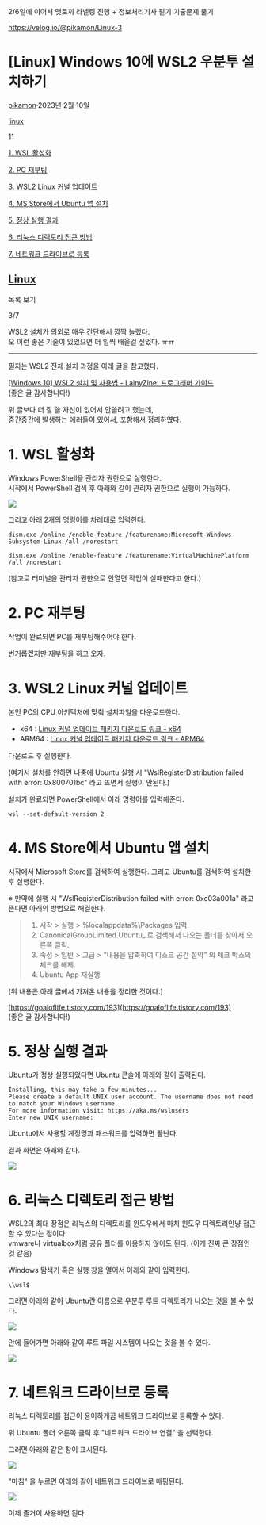 2/6일에 이어서 맷토끼 라벨링 진행 + 정보처리기사 필기 기출문제 풀기


https://velog.io/@pikamon/Linux-3


# [Linux] Windows 10에 WSL2 우분투 설치하기

[pikamon](https://velog.io/@pikamon/posts)·2023년 2월 10일

[linux](https://velog.io/tags/linux)

11

[1. WSL 활성화](https://velog.io/@pikamon/Linux-3#1-wsl-활성화)

[2. PC 재부팅](https://velog.io/@pikamon/Linux-3#2-pc-재부팅)

[3. WSL2 Linux 커널 업데이트](https://velog.io/@pikamon/Linux-3#3-wsl2-linux-커널-업데이트)

[4. MS Store에서 Ubuntu 앱 설치](https://velog.io/@pikamon/Linux-3#4-ms-store에서-ubuntu-앱-설치)

[5. 정상 실행 결과](https://velog.io/@pikamon/Linux-3#5-정상-실행-결과)

[6. 리눅스 디렉토리 접근 방법](https://velog.io/@pikamon/Linux-3#6-리눅스-디렉토리-접근-방법)

[7. 네트워크 드라이브로 등록](https://velog.io/@pikamon/Linux-3#7-네트워크-드라이브로-등록)

## [Linux](https://velog.io/@pikamon/series/Linux)

목록 보기

3/7

WSL2 설치가 의외로 매우 간단해서 깜짝 놀랬다.  
오 이런 좋은 기술이 있었으면 더 일찍 배울걸 싶었다. ㅠㅠ

---

필자는 WSL2 전체 설치 과정을 아래 글을 참고했다.

[[Windows 10] WSL2 설치 및 사용법 - LainyZine: 프로그래머 가이드](https://www.lainyzine.com/ko/article/how-to-install-wsl2-and-use-linux-on-windows-10/#windows-10%EC%97%90-wsl2-%EC%84%A4%EC%B9%98%ED%95%98%EB%8A%94-%EB%B0%A9%EB%B2%95)  
(좋은 글 감사합니다!)

위 글보다 더 잘 쓸 자신이 없어서 안쓸려고 했는데,  
중간중간에 발생하는 에러들이 있어서, 포함해서 정리하였다.

# 1. WSL 활성화

Windows PowerShell을 관리자 권한으로 실행한다.  
시작에서 PowerShell 검색 후 아래와 같이 관리자 권한으로 실행이 가능하다.

![](https://velog.velcdn.com/images/pikamon/post/b04e7aff-1279-42e1-bd7e-8acec028193f/image.png)

그리고 아래 2개의 명령어를 차례대로 입력한다.

```null
dism.exe /online /enable-feature /featurename:Microsoft-Windows-Subsystem-Linux /all /norestart
```

```null
dism.exe /online /enable-feature /featurename:VirtualMachinePlatform /all /norestart
```

(참고로 터미널을 관리자 권한으로 안열면 작업이 실패한다고 한다.)

# 2. PC 재부팅

작업이 완료되면 PC를 재부팅해주어야 한다.

번거롭겠지만 재부팅을 하고 오자.

# 3. WSL2 Linux 커널 업데이트

본인 PC의 CPU 아키텍처에 맞춰 설치파일을 다운로드한다.

- x64 : [Linux 커널 업데이트 패키지 다운로드 링크 - x64](https://wslstorestorage.blob.core.windows.net/wslblob/wsl_update_x64.msi)
- ARM64 : [Linux 커널 업데이트 패키지 다운로드 링크 - ARM64](https://wslstorestorage.blob.core.windows.net/wslblob/wsl_update_arm64.msi)

다운로드 후 실행한다.

(여기서 설치를 안하면 나중에 Ubuntu 실행 시 "WslRegisterDistribution failed with error: 0x800701bc" 라고 뜨면서 실행이 안된다.)

설치가 완료되면 PowerShell에서 아래 명령어를 입력해준다.

```null
wsl --set-default-version 2
```

# 4. MS Store에서 Ubuntu 앱 설치

시작에서 Microsoft Store를 검색하여 실행한다. 그리고 Ubuntu를 검색하여 설치한 후 실행한다.

※ 만약에 실행 시 "WslRegisterDistribution failed with error: 0xc03a001a" 라고 뜬다면 아래의 방법으로 해결한다.

> 1. 시작 > 실행 > %localappdata%\Packages 입력.
> 2. CanonicalGroupLimited.Ubuntu_ 로 검색해서 나오는 폴더를 찾아서 오른쪽 클릭.
> 3. 속성 > 일반 > 고급 > "내용을 압축하여 디스크 공간 절약" 의 체크 박스의 체크를 해제.
> 4. Ubuntu App 재실행.

(위 내용은 아래 글에서 가져온 내용을 정리한 것이다.)

[https://goaloflife.tistory.com/193](https://goaloflife.tistory.com/193)  
(좋은 글 감사합니다!)

# 5. 정상 실행 결과

Ubuntu가 정상 실행되었다면 Ubuntu 콘솔에 아래와 같이 출력된다.

```null
Installing, this may take a few minutes...
Please create a default UNIX user account. The username does not need to match your Windows username.
For more information visit: https://aka.ms/wslusers
Enter new UNIX username:
```

Ubuntu에서 사용할 계정명과 패스워드를 입력하면 끝난다.

결과 화면은 아래와 같다.

![](https://velog.velcdn.com/images/pikamon/post/7eeff95a-2077-43fa-ae8f-80e15afffac3/image.png)

# 6. 리눅스 디렉토리 접근 방법

WSL2의 최대 장점은 리눅스의 디렉토리를 윈도우에서 마치 윈도우 디렉토리인냥 접근할 수 있다는 점이다.  
vmware나 virtualbox처럼 공유 폴더를 이용하지 않아도 된다. (이게 진짜 큰 장점인 것 같음)

Windows 탐색기 혹은 실행 창을 열어서 아래와 같이 입력한다.

```null
\\wsl$
```

그러면 아래와 같이 Ubuntu란 이름으로 우분투 루트 디렉토리가 나오는 것을 볼 수 있다.

![](https://velog.velcdn.com/images/pikamon/post/a9ded5f6-a4a6-4482-8583-bab6d90058ee/image.png)

안에 들어가면 아래와 같이 루트 파일 시스템이 나오는 것을 볼 수 있다.

![](https://velog.velcdn.com/images/pikamon/post/e15b0b3d-a9d9-4295-913f-4f03c1e19eb5/image.png)

# 7. 네트워크 드라이브로 등록

리눅스 디렉토리를 접근이 용이하게끔 네트워크 드라이브로 등록할 수 있다.

위 Ubuntu 폴더 오른쪽 클릭 후 "네트워크 드라이브 연결" 을 선택한다.

그러면 아래와 같은 창이 표시된다.

![](https://velog.velcdn.com/images/pikamon/post/ed1eda31-306d-45ba-8c3a-c205f3e4029b/image.png)

"마침" 을 누르면 아래와 같이 네트워크 드라이브로 매핑된다.

![](https://velog.velcdn.com/images/pikamon/post/e700b73e-495f-43d6-9f2c-0fc26c328ce3/image.png)

이제 즐거이 사용하면 된다.